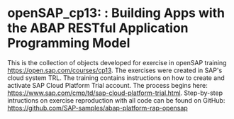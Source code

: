 # openSAP_cp13: : Building Apps with the ABAP RESTful Application Programming Model
This is the collection of objects developed for exercise in openSAP training https://open.sap.com/courses/cp13. The exercises were created in SAP's cloud system TRL. The training contains instructions on how to create and activate SAP Cloud Platform Trial account. The process begins here: https://www.sap.com/cmp/td/sap-cloud-platform-trial.html. Step-by-step intructions on exercise reproduction with all code can be found on GitHub: https://github.com/SAP-samples/abap-platform-rap-opensap
